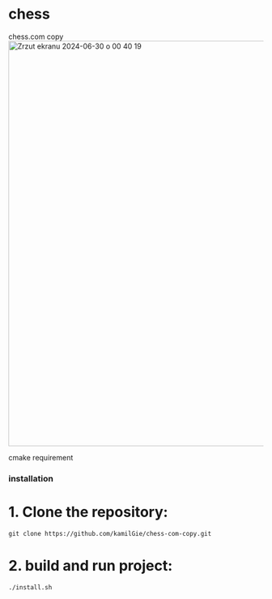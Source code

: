 # chess
chess.com copy
<img width="800" alt="Zrzut ekranu 2024-06-30 o 00 40 19" src="https://github.com/kamilGie/chess-com-copy/assets/104592814/b04aa26d-e735-4481-9640-6f9bd2841dd4">

cmake requirement

### installation

# 1. Clone the repository:

    git clone https://github.com/kamilGie/chess-com-copy.git


# 2. build and run project:

    ./install.sh
